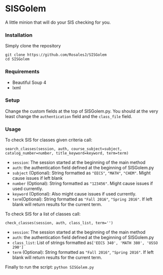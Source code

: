 # SISGolem
A little minion that will do your SIS checking for you.

### Installation
Simply clone the repository
```
git clone https://github.com/RosalesJ/SISGolem
cd SISGolem
```

### Requirements
* Beautiful Soup 4
* lxml

### Setup
Change the custom fields at the top of SISGolem.py.
You should at the very least change the ```authentication``` field and the ```class_file``` field.

### Usage
To check SIS for classes given criteria call:
```
search_classes(session, auth, course_subject=subject, catalog_number=number, title_keyword=keyword, term=term)
```  
* ```session```: The session started at the beginning of the main method
* ```auth```: the authentication field defined at the beginning of SISGolem.py
* ```subject``` (Optional): String formatted as ```"EECS"```, ```"MATH"```, ```"CHEM"```. Might cause issues if left blank
* ```number``` (Optional): String formatted as ```"123456"```. Might cause issues if used currently.
* ```keyword``` (Optional): Also might cause issues if used currently.
* ```term```(Optional): String formatted as ```"Fall 2016"```, ```"Spring 2016"```. If left blank will return results for the current term.

To check SIS for a list of classes call:
```
check_classes(session, auth, class_list, term='')
```
* ```session```: The session started at the beginning of the main method
* ```auth```: the authentication field defined at the beginning of SISGolem.py
* ```class_list```: List of strings formatted as```['EECS 340', 'MATH 380', 'USSO 290']```
* ```term``` (Optional): String formatted as ```"Fall 2016"```, ```"Spring 2016"```. If left blank will return results for the current term.


Finally to run the script:
```python SISGolem.py```
